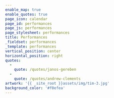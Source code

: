 ```yaml
---
enable_map: true
enable_quotes: true
page_icon: calendar
page_id: performances
page_js: performances
page_stylesheet: performances
title: Performances
_fieldset: performances
_template: performances
vertical_position: center
horizontal_position: right
quotes:
  - 
    quote: /quotes/janos-gereben
  - 
    quote: /quotes/andrew-clements
artwork: '{{ _site_root }}assets/img/tim-3.jpg'
background_color: '#f0efea'
---
```





